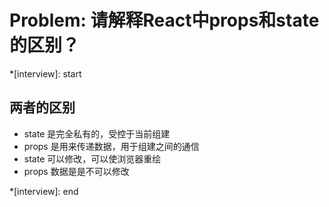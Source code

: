 # Problem: 请解释React中props和state的区别？
*[interview]: start

## 两者的区别
- state 是完全私有的，受控于当前组建
- props 是用来传递数据，用于组建之间的通信
- state 可以修改，可以使浏览器重绘
- props 数据是是不可以修改

*[interview]: end
